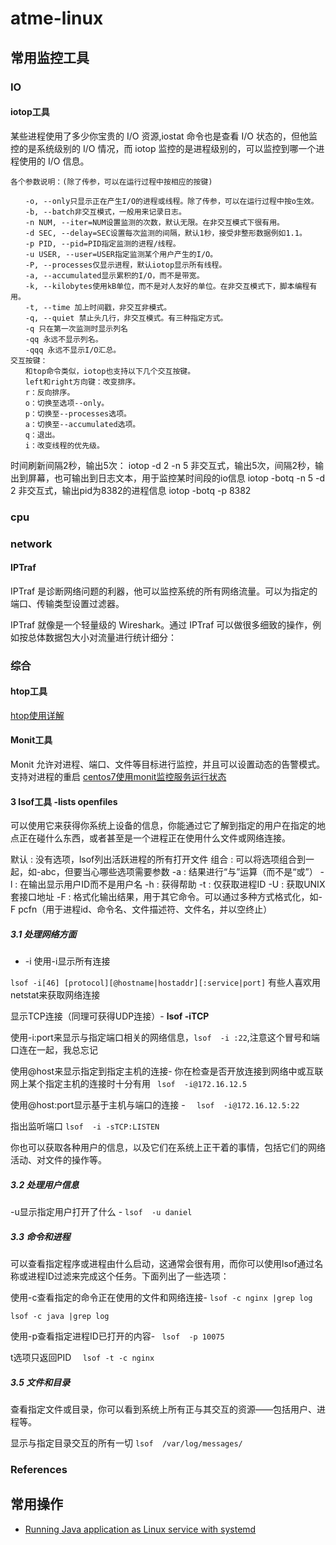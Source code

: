 # atme-linux

## 常用监控工具

### IO
#### iotop工具
某些进程使用了多少你宝贵的 I/O 资源,iostat 命令也是查看 I/O 状态的，但他监控的是系统级别的 I/O 情况，而 iotop 监控的是进程级别的，可以监控到哪一个进程使用的 I/O 信息。
```
各个参数说明：(除了传参，可以在运行过程中按相应的按键)

　　-o, --only只显示正在产生I/O的进程或线程。除了传参，可以在运行过程中按o生效。
　　-b, --batch非交互模式，一般用来记录日志。
　　-n NUM, --iter=NUM设置监测的次数，默认无限。在非交互模式下很有用。
　　-d SEC, --delay=SEC设置每次监测的间隔，默认1秒，接受非整形数据例如1.1。
　　-p PID, --pid=PID指定监测的进程/线程。
　　-u USER, --user=USER指定监测某个用户产生的I/O。
　　-P, --processes仅显示进程，默认iotop显示所有线程。
　　-a, --accumulated显示累积的I/O，而不是带宽。
　　-k, --kilobytes使用kB单位，而不是对人友好的单位。在非交互模式下，脚本编程有用。
　　-t, --time 加上时间戳，非交互非模式。
　　-q, --quiet 禁止头几行，非交互模式。有三种指定方式。
　　-q 只在第一次监测时显示列名
　　-qq 永远不显示列名。
　　-qqq 永远不显示I/O汇总。
交互按键：
　　和top命令类似，iotop也支持以下几个交互按键。
　　left和right方向键：改变排序。　　
　　r：反向排序。
　　o：切换至选项--only。
　　p：切换至--processes选项。
　　a：切换至--accumulated选项。
　　q：退出。
　　i：改变线程的优先级。
```
时间刷新间隔2秒，输出5次： iotop  -d 2 -n 5
非交互式，输出5次，间隔2秒，输出到屏幕，也可输出到日志文本，用于监控某时间段的io信息
iotop -botq -n 5 -d 2
非交互式，输出pid为8382的进程信息
iotop -botq -p 8382

### cpu
### network

#### IPTraf
IPTraf 是诊断网络问题的利器，他可以监控系统的所有网络流量。可以为指定的端口、传输类型设置过滤器。

IPTraf 就像是一个轻量级的 Wireshark。通过 IPTraf 可以做很多细致的操作，例如按总体数据包大小对流量进行统计细分：
### 综合

#### htop工具
[htop使用详解](https://www.cnblogs.com/programmer-tlh/p/11726016.html)

#### Monit工具
Monit 允许对进程、端口、文件等目标进行监控，并且可以设置动态的告警模式。支持对进程的重启
[centos7使用monit监控服务运行状态](https://blog.51cto.com/u_12173069/2307649)

#### 3 lsof工具 -lists openfiles

可以使用它来获得你系统上设备的信息，你能通过它了解到指定的用户在指定的地点正在碰什么东西，或者甚至是一个进程正在使用什么文件或网络连接。

默认 : 没有选项，lsof列出活跃进程的所有打开文件
组合 : 可以将选项组合到一起，如-abc，但要当心哪些选项需要参数
-a : 结果进行“与”运算（而不是“或”）
-l : 在输出显示用户ID而不是用户名
-h : 获得帮助
-t : 仅获取进程ID
-U : 获取UNIX套接口地址
-F : 格式化输出结果，用于其它命令。可以通过多种方式格式化，如-F pcfn（用于进程id、命令名、文件描述符、文件名，并以空终止）

#####  3.1 处理网络方面

- -i 使用-i显示所有连接


`lsof -i[46] [protocol][@hostname|hostaddr][:service|port]`
有些人喜欢用netstat来获取网络连接

显示TCP连接（同理可获得UDP连接）- **lsof  -iTCP**

使用-i:port来显示与指定端口相关的网络信息，`lsof  -i :22`,注意这个冒号和端口连在一起，我总忘记


使用@host来显示指定到指定主机的连接- 你在检查是否开放连接到网络中或互联网上某个指定主机的连接时十分有用 ` lsof  -i@172.16.12.5`

使用@host:port显示基于主机与端口的连接 - `  lsof  -i@172.16.12.5:22`

指出监听端口 `lsof  -i -sTCP:LISTEN`

你也可以获取各种用户的信息，以及它们在系统上正干着的事情，包括它们的网络活动、对文件的操作等。


##### 3.2 处理用户信息

-u显示指定用户打开了什么 - `lsof  -u daniel`

##### 3.3 命令和进程

可以查看指定程序或进程由什么启动，这通常会很有用，而你可以使用lsof通过名称或进程ID过滤来完成这个任务。下面列出了一些选项：

使用-c查看指定的命令正在使用的文件和网络连接-   `lsof -c nginx |grep log`

`lsof -c java |grep log`


使用-p查看指定进程ID已打开的内容- ` lsof  -p 10075`

t选项只返回PID `  lsof -t -c nginx`

##### 3.5 文件和目录

查看指定文件或目录，你可以看到系统上所有正与其交互的资源——包括用户、进程等。

显示与指定目录交互的所有一切   `lsof  /var/log/messages/`


### References


## 常用操作

- [Running Java application as Linux service with systemd](https://medium.com/@ameyadhamnaskar/running-java-application-as-a-service-on-centos-599609d0c641)
